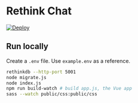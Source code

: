 # Rethink Chat

[![Deploy](https://www.herokucdn.com/deploy/button.svg)](https://heroku.com/deploy)

## Run locally

Create a `.env` file. Use `example.env` as a reference.

```bash
rethinkdb --http-port 5001
node migrate.js
node index.js
npm run build-watch # build app.js, the Vue app
sass --watch public/css:public/css
```
